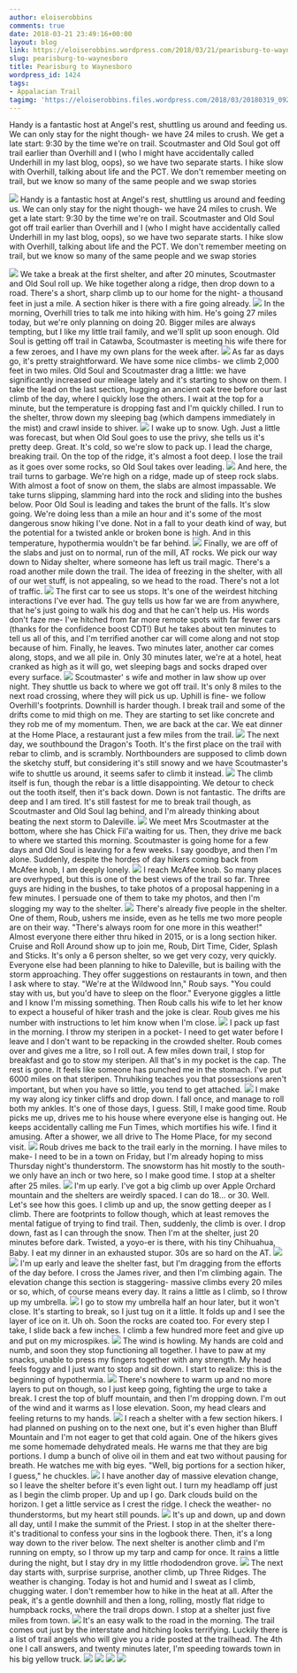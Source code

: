 ```yaml
---
author: eloiserobbins
comments: true
date: 2018-03-21 23:49:16+00:00
layout: blog
link: https://eloiserobbins.wordpress.com/2018/03/21/pearisburg-to-waynesboro/
slug: pearisburg-to-waynesboro
title: Pearisburg to Waynesboro
wordpress_id: 1424
tags:
- Appalacian Trail
tagimg: 'https://eloiserobbins.files.wordpress.com/2018/03/20180319_092006.jpg'
---
```


Handy is a fantastic host at Angel's rest, shuttling us around and feeding us. We can only stay for the night though- we have 24 miles to crush. We get a late start: 9:30 by the time we're on trail. Scoutmaster and Old Soul got off trail earlier than Overhill and I (who I might have accidentally called Underhill in my last blog, oops), so we have two separate starts. I hike slow with Overhill, talking about life and the PCT. We don't remember meeting on trail, but we know so many of the same people and we swap stories


[![](https://eloiserobbins.files.wordpress.com/2018/03/20180319_092006.jpg)](https://eloiserobbins.files.wordpress.com/2018/03/20180319_092006.jpg)
Handy is a fantastic host at Angel's rest, shuttling us around and feeding us. We can only stay for the night though- we have 24 miles to crush. We get a late start: 9:30 by the time we're on trail. Scoutmaster and Old Soul got off trail earlier than Overhill and I (who I might have accidentally called Underhill in my last blog, oops), so we have two separate starts. I hike slow with Overhill, talking about life and the PCT. We don't remember meeting on trail, but we know so many of the same people and we swap stories

[![](https://eloiserobbins.files.wordpress.com/2018/03/20180321_094258.jpg)](https://eloiserobbins.files.wordpress.com/2018/03/20180321_094258.jpg)
We take a break at the first shelter, and after 20 minutes, Scoutmaster and Old Soul roll up. We hike together along a ridge, then drop down to a road. There's a short, sharp climb up to our home for the night- a thousand feet in just a mile. A section hiker is there with a fire going already.
[![](https://eloiserobbins.files.wordpress.com/2018/03/20180321_094303.jpg)](https://eloiserobbins.files.wordpress.com/2018/03/20180321_094303.jpg)
In the morning, Overhill tries to talk me into hiking with him. He's going 27 miles today, but we're only planning on doing 20. Bigger miles are always tempting, but I like my little trail family, and we'll split up soon enough. Old Soul is getting off trail in Catawba, Scoutmaster is meeting his wife there for a few zeroes, and I have my own plans for the week after.
[![](https://eloiserobbins.files.wordpress.com/2018/03/img_20180321_165902_270.jpg)](https://eloiserobbins.files.wordpress.com/2018/03/img_20180321_165902_270.jpg)
As far as days go, it's pretty straightforward. We have some nice climbs- we climb 2,000 feet in two miles. Old Soul and Scoutmaster drag a little: we have significantly increased our mileage lately and it's starting to show on them. I take the lead on the last section, hugging an ancient oak tree before our last climb of the day, where I quickly lose the others. I wait at the top for a minute, but the temperature is dropping fast and I'm quickly chilled. I run to the shelter, throw down my sleeping bag (which dampens immediately in the mist) and crawl inside to shiver.
[![](https://eloiserobbins.files.wordpress.com/2018/03/20180322_0951240.jpg)](https://eloiserobbins.files.wordpress.com/2018/03/20180322_0951240.jpg)
I wake up to snow. Ugh. Just a little was forecast, but when Old Soul goes to use the privy, she tells us it's pretty deep. Great. It's cold, so we're slow to pack up. I lead the charge, breaking trail. On the top of the ridge, it's almost a foot deep. I lose the trail as it goes over some rocks, so Old Soul takes over leading.
[![](https://eloiserobbins.files.wordpress.com/2018/03/20180322_095129.jpg)](https://eloiserobbins.files.wordpress.com/2018/03/20180322_095129.jpg)
And here, the trail turns to garbage. We're high on a ridge, made up of steep rock slabs. With almost a foot of snow on them, the slabs are almost impassable. We take turns slipping, slamming hard into the rock and sliding into the bushes below. Poor Old Soul is leading and takes the brunt of the falls. It's slow going. We're doing less than a mile an hour and it's some of the most dangerous snow hiking I've done. Not in a fall to your death kind of way, but the potential for a twisted ankle or broken bone is high. And in this temperature, hypothermia wouldn't be far behind. 
[![](https://eloiserobbins.files.wordpress.com/2018/03/20180322_102037.jpg)](https://eloiserobbins.files.wordpress.com/2018/03/20180322_102037.jpg)
Finally, we are off of the slabs and just on to normal, run of the mill, AT rocks. We pick our way down to Niday shelter, where someone has left us trail magic. There's a road another mile down the trail. The idea of freezing in the shelter, with all of our wet stuff, is not appealing, so we head to the road. There's not a lot of traffic.
[![](https://eloiserobbins.files.wordpress.com/2018/03/20180322_103222.jpg)](https://eloiserobbins.files.wordpress.com/2018/03/20180322_103222.jpg)
The first car to see us stops. It's one of the weirdest hitching interactions I've ever had. The guy tells us how far we are from anywhere, that he's just going to walk his dog and that he can't help us. His words don't faze me- I've hitched from far more remote spots with far fewer cars (thanks for the confidence boost CDT!) But he takes about ten minutes to tell us all of this, and I'm terrified another car will come along and not stop because of him. Finally, he leaves. Two minutes later, another car comes along, stops, and we all pile in. Only 30 minutes later, we're at a hotel, heat cranked as high as it will go, wet sleeping bags and socks draped over every surface.
[![](https://eloiserobbins.files.wordpress.com/2018/03/20180322_114728.jpg)](https://eloiserobbins.files.wordpress.com/2018/03/20180322_114728.jpg)
Scoutmaster' s wife and mother in law show up over night. They shuttle us back to where we got off trail. It's only 8 miles to the next road crossing, where they will pick us up. Uphill is fine- we follow Overhill's footprints. Downhill is harder though. I break trail and some of the drifts come to mid thigh on me. They are starting to set like concrete and they rob me of my momentum. Then, we are back at the car. We eat dinner at the Home Place, a restaurant just a few miles from the trail.
[![](https://eloiserobbins.files.wordpress.com/2018/03/img_56301.jpg)](https://eloiserobbins.files.wordpress.com/2018/03/img_56301.jpg)
The next day, we southbound the Dragon's Tooth. It's the first place on the trail with rebar to climb, and is scrambly. Northbounders are supposed to climb down the sketchy stuff, but considering it's still snowy and we have Scoutmaster's wife to shuttle us around, it seems safer to climb it instead. 
[![](https://eloiserobbins.files.wordpress.com/2018/03/20180323_090249.jpg)](https://eloiserobbins.files.wordpress.com/2018/03/20180323_090249.jpg)
The climb itself is fun, though the rebar is a little disappointing. We detour to check out the tooth itself, then it's back down. Down is not fantastic. The drifts are deep and I am tired. It's still fastest for me to break trail though, as Scoutmaster and Old Soul lag behind, and I'm already thinking about beating the next storm to Daleville.
[![](https://eloiserobbins.files.wordpress.com/2018/03/20180323_095948.jpg)](https://eloiserobbins.files.wordpress.com/2018/03/20180323_095948.jpg)
We meet Mrs Scoutmaster at the bottom, where she has Chick Fil'a waiting for us. Then, they drive me back to where we started this morning. Scoutmaster is going home for a few days and Old Soul is leaving for a few weeks. I say goodbye, and then I'm alone. Suddenly, despite the hordes of day hikers coming back from McAfee knob, I am deeply lonely. 
[![](https://eloiserobbins.files.wordpress.com/2018/03/20180323_111932.jpg)](https://eloiserobbins.files.wordpress.com/2018/03/20180323_111932.jpg)
I reach McAfee knob. So many places are overhyped, but this is one of the best views of the trail so far. Three guys are hiding in the bushes, to take photos of a proposal happening in a few minutes. I persuade one of them to take my photos, and then I'm slogging my way to the shelter.
[![](https://eloiserobbins.files.wordpress.com/2018/03/20180323_113057.jpg)](https://eloiserobbins.files.wordpress.com/2018/03/20180323_113057.jpg)
There's already five people in the shelter. One of them, Roub, ushers me inside, even as he tells me two more people are on their way. "There's always room for one more in this weather!" Almost everyone there either thru hiked in 2015, or is a long section hiker. Cruise and Roll Around show up to join me, Roub, Dirt Time, Cider, Splash and Sticks. It's only a 6 person shelter, so we get very cozy, very quickly. Everyone else had been planning to hike to Daleville, but is bailing with the storm approaching. They offer suggestions on restaurants in town, and then I ask where to stay. "We're at the Wildwood Inn," Roub says. "You could stay with us, but you'd have to sleep on the floor." Everyone giggles a little and I know I'm missing something. Then Roub calls his wife to let her know to expect a houseful of hiker trash and the joke is clear. Roub gives me his number with instructions to let him know when I'm close.
[![](https://eloiserobbins.files.wordpress.com/2018/03/20180323_120641.jpg)](https://eloiserobbins.files.wordpress.com/2018/03/20180323_120641.jpg)
I pack up fast in the morning. I throw my steripen in a pocket- I need to get water before I leave and I don't want to be repacking in the crowded shelter. Roub comes over and gives me a litre, so I roll out. A few miles down trail, I stop for breakfast and go to stow my steripen. All that's in my pocket is the cap. The rest is gone. It feels like someone has punched me in the stomach. I've put 6000 miles on that steripen. Thruhiking teaches you that possessions aren't important, but when you have so little, you tend to get attached.
[![](https://eloiserobbins.files.wordpress.com/2018/03/20180323_122441.jpg)](https://eloiserobbins.files.wordpress.com/2018/03/20180323_122441.jpg)
I make my way along icy tinker cliffs and drop down. I fall once, and manage to roll both my ankles. It's one of those days, I guess. Still, I make good time. Roub picks me up, drives me to his house where everyone else is hanging out. He keeps accidentally calling me Fun Times, which mortifies his wife. I find it amusing. After a shower, we all drive to The Home Place, for my second visit.
[![](https://eloiserobbins.files.wordpress.com/2018/03/20180323_122909.jpg)](https://eloiserobbins.files.wordpress.com/2018/03/20180323_122909.jpg)
Roub drives me back to the trail early in the morning. I have miles to make- I need to be in a town on Friday, but I'm already hoping to miss Thursday night's thunderstorm. The snowstorm has hit mostly to the south- we only have an inch or two here, so I make good time. I stop at a shelter after 25 miles.
[![](https://eloiserobbins.files.wordpress.com/2018/03/20180323_164222.jpg)](https://eloiserobbins.files.wordpress.com/2018/03/20180323_164222.jpg)
I'm up early. I've got a big climb up over Apple Orchard mountain and the shelters are weirdly spaced. I can do 18... or 30. Well. Let's see how this goes. I climb up and up, the snow getting deeper as I climb. There are footprints to follow though, which at least removes the mental fatigue of trying to find trail. Then, suddenly, the climb is over. I drop down, fast as I can through the snow. Then I'm at the shelter, just 20 minutes before dark. Twisted, a yoyo-er is there, with his tiny Chihuahua, Baby. I eat my dinner in an exhausted stupor. 30s are so hard on the AT.
[![](https://eloiserobbins.files.wordpress.com/2018/03/20180323_164340.jpg)](https://eloiserobbins.files.wordpress.com/2018/03/20180323_164340.jpg)
[![](https://eloiserobbins.files.wordpress.com/2018/03/20180323_164439.jpg)](https://eloiserobbins.files.wordpress.com/2018/03/20180323_164439.jpg)
I'm up early and leave the shelter fast, but I'm dragging from the efforts of the day before. I cross the James river, and then I'm climbing again. The elevation change this section is staggering- massive climbs every 20 miles or so, which, of course means every day. It rains a little as I climb, so I throw up my umbrella.
[![](https://eloiserobbins.files.wordpress.com/2018/03/20180324_080959.jpg)](https://eloiserobbins.files.wordpress.com/2018/03/20180324_080959.jpg)
I go to stow my umbrella half an hour later, but it won't close. It's starting to break, so I just tug on it a little. It folds up and I see the layer of ice on it. Uh oh. Soon the rocks are coated too. For every step I take, I slide back a few inches. I climb a few hundred more feet and give up and put on my microspikes.
[![](https://eloiserobbins.files.wordpress.com/2018/03/20180324_121230.jpg)](https://eloiserobbins.files.wordpress.com/2018/03/20180324_121230.jpg)
The wind is howling. My hands are cold and numb, and soon they stop functioning all together. I have to paw at my snacks, unable to press my fingers together with any strength. My head feels foggy and I just want to stop and sit down. I start to realize: this is the beginning of hypothermia.
[![](https://eloiserobbins.files.wordpress.com/2018/03/20180324_124312.jpg)](https://eloiserobbins.files.wordpress.com/2018/03/20180324_124312.jpg)
There's nowhere to warm up and no more layers to put on though, so I just keep going, fighting the urge to take a break. I crest the top of bluff mountain, and then I'm dropping down. I'm out of the wind and it warms as I lose elevation. Soon, my head clears and feeling returns to my hands.
[![](https://eloiserobbins.files.wordpress.com/2018/03/20180325_081708.jpg)](https://eloiserobbins.files.wordpress.com/2018/03/20180325_081708.jpg)
I reach a shelter with a few section hikers. I had planned on pushing on to the next one, but it's even higher than Bluff Mountain and I'm not eager to get that cold again. One of the hikers gives me some homemade dehydrated meals. He warns me that they are big portions. I dump a bunch of olive oil in them and eat two without pausing for breath. He watches me with big eyes. "Well, big portions for a section hiker, I guess," he chuckles.
[![](https://eloiserobbins.files.wordpress.com/2018/03/20180325_081712.jpg)](https://eloiserobbins.files.wordpress.com/2018/03/20180325_081712.jpg)
I have another day of massive elevation change, so I leave the shelter before it's even light out. I turn my headlamp off just as I begin the climb proper. Up and up I go. Dark clouds build on the horizon. I get a little service as I crest the ridge. I check the weather- no thunderstorms, but my heart still pounds.
[![](https://eloiserobbins.files.wordpress.com/2018/03/20180325_084615.jpg)](https://eloiserobbins.files.wordpress.com/2018/03/20180325_084615.jpg)
It's up and down, up and down all day, until I make the summit of the Priest. I stop in at the shelter there- it's traditional to confess your sins in the logbook there. Then, it's a long way down to the river below. The next shelter is another climb and I'm running on empty, so I throw up my tarp and camp for once. It rains a little during the night, but I stay dry in my little rhododendron grove.
[![](https://eloiserobbins.files.wordpress.com/2018/03/20180325_131635.jpg)](https://eloiserobbins.files.wordpress.com/2018/03/20180325_131635.jpg)
The next day starts with, surprise surprise, another climb, up Three Ridges. The weather is changing. Today is hot and humid and I sweat as I climb, chugging water. I don't remember how to hike in the heat at all. After the peak, it's a gentle downhill and then a long, rolling, mostly flat ridge to humpback rocks, where the trail drops down. I stop at a shelter just five miles from town.
[![](https://eloiserobbins.files.wordpress.com/2018/03/20180326_135454.jpg)](https://eloiserobbins.files.wordpress.com/2018/03/20180326_135454.jpg)
It's an easy walk to the road in the morning. The trail comes out just by the interstate and hitching looks terrifying. Luckily there is a list of trail angels who will give you a ride posted at the trailhead. The 4th one I call answers, and twenty minutes later, I'm speeding towards town in his big yellow truck.
[![](https://eloiserobbins.files.wordpress.com/2018/03/20180326_144758.jpg)](https://eloiserobbins.files.wordpress.com/2018/03/20180326_144758.jpg)
[![](https://eloiserobbins.files.wordpress.com/2018/03/20180327_153756.jpg)](https://eloiserobbins.files.wordpress.com/2018/03/20180327_153756.jpg)
[![](https://eloiserobbins.files.wordpress.com/2018/03/img_20180329_125538_485.jpg)](https://eloiserobbins.files.wordpress.com/2018/03/img_20180329_125538_485.jpg)
![](/storage/5D7C-6FFD/DCIM/Camera/20180329_134639.jpg)
